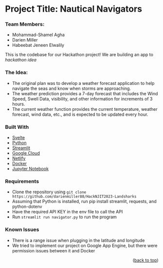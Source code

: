 # Project Title: Nautical Navigators

### Team Members:
* Mohammad-Shamel Agha
* Darien Miller
* Habeebat Jeneen Elwalily

This is the codebase for our Hackathon project! We are building an app to *hackathon idea*
### The Idea:
* The original plan was to develop a weather forecast application to help navigate the seas and know when storms are approaching.
* The weather prediction provides a 7-day forecast that includes the Wind Speed, Swell Data, visibility, and other information for increments of 3 hours.
* The current weather function provides the current temperature, weather forecast, wind data, etc., and is expected to be updated every hour.

### Built With

* [Svelte](https://reactjs.org)
* [Python](https://www.python.org/)
* [Streamlit](https://streamlit.io/)
* [Google Cloud](https://cloud.google.com/?hl=en)
* [Netlify](https://bit.ly/3q4pcJz)
* [Docker](https://www.docker.com/)
* [Jupyter Notebook](https://jupyter.org/)

### Requirements
* Clone the repository using `git clone https://github.com/darienmiller88/HackNJIT2023-Landsharks`
* Assuming that Python is installed, run pip install streamlit, requests, and python-dotenv
* Have the required API KEY in the env file to call the API
* Run `streamlit run navigator.py` to run the program

### Known Issues
* There is a range issue when plugging in the latitude and longitude
* We tried to implement our project on Google App Engine, but there were permission issues between it and Docker

<p align="right">(<a href="#top">back to top</a>)</p>
